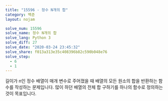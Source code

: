 ```yaml
---
title: "15596 - 정수 N개의 합"
category: 백준
layout: nojam

solve_num: 15596
solve_name: 정수 N개의 합
solve_lang: Python 3
solve_diff: 27
solve_date: "2020-03-24 23:45:32"
solve_share: f013a313e35c408396b82c590b048e76
solve_step:
  - 6
  - 1
---
```


길이가 n인 정수 배열이 매개 변수로 주어졌을 때 배열의 모든 원소의 합을 반환하는 함수를 작성하는 문제입니다. 많이 하던 배열의 전체 합 구하기를 하나의 함수로 정의하는 것이 목표입니다.
